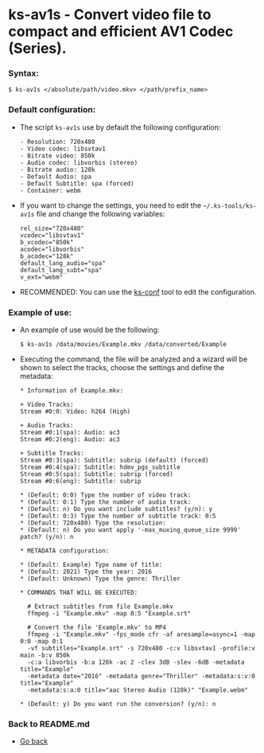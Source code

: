 ks-av1s - Convert video file to compact and efficient AV1 Codec (Series).
=========================================================================

### Syntax:

```shell
$ ks-av1s </absolute/path/video.mkv> </path/prefix_name>
```

### Default configuration:

  * The script `ks-av1s` use by default the following configuration:
    
    ```shell
    - Resolution: 720x480
    - Video codec: libsvtav1
    - Bitrate video: 850k
    - Audio codec: libvorbis (stereo)
    - Bitrate audio: 128k
    - Default Audio: spa
    - Default Subtitle: spa (forced)
    - Container: webm
    ````
    
  * If you want to change the settings, you need to edit the `~/.ks-tools/ks-av1s` file and change the following variables:

    ```shell
    rel_size="720x480"
    vcodec="libsvtav1"
    b_vcodec="850k"
    acodec="libvorbis"
    b_acodec="128k"
    default_lang_audio="spa"
    default_lang_subt="spa"
    v_ext="webm"
    ````

  * RECOMMENDED: You can use the [ks-conf](https://gitlab.com/q3aql/ks-tools/blob/main/doc/ks-conf.md) tool to edit the configuration.

### Example of use:

  * An example of use would be the following:
  
    ```shell
    $ ks-av1s /data/movies/Example.mkv /data/converted/Example
    ````
    
  * Executing the command, the file will be analyzed and a wizard will be shown to select the tracks, choose the settings and define the metadata:

    ```shell
    * Information of Example.mkv:

    + Video Tracks:
    Stream #0:0: Video: h264 (High)

    + Audio Tracks:
    Stream #0:1(spa): Audio: ac3
    Stream #0:2(eng): Audio: ac3

    + Subtitle Tracks:
    Stream #0:3(spa): Subtitle: subrip (default) (forced)
    Stream #0:4(spa): Subtitle: hdmv_pgs_subtitle
    Stream #0:5(spa): Subtitle: subrip (forced)
    Stream #0:6(eng): Subtitle: subrip

    * (Default: 0:0) Type the number of video track: 
    * (Default: 0:1) Type the number of audio track: 
    * (Default: n) Do you want include subtitles? (y/n): y
    * (Default: 0:3) Type the number of subtitle track: 0:5
    * (Default: 720x480) Type the resolution: 
    * (Default: n) Do you want apply '-max_muxing_queue_size 9999' patch? (y/n): n

    * METADATA configuration:

    * (Default: Example) Type name of title: 
    * (Default: 2021) Type the year: 2016
    * (Default: Unknown) Type the genre: Thriller

    * COMMANDS THAT WILL BE EXECUTED:

      # Extract subtitles from file Example.mkv
      ffmpeg -i "Example.mkv" -map 0:5 "Example.srt"

      # Convert the file 'Example.mkv' to MP4
      ffmpeg -i "Example.mkv" -fps_mode cfr -af aresample=async=1 -map 0:0 -map 0:1 
      -vf subtitles="Example.srt" -s 720x480 -c:v libsvtav1 -profile:v main -b:v 850k 
      -c:a libvorbis -b:a 128k -ac 2 -clev 3dB -slev -6dB -metadata title="Example" 
      -metadata date="2016" -metadata genre="Thriller" -metadata:s:v:0 title="Example" 
      -metadata:s:a:0 title="aac Stereo Audio (128k)" "Example.webm"

    * (Default: y) Do you want run the conversion? (y/n): n
    ````
    
### Back to README.md
    
* [Go back](../README.md)
  
